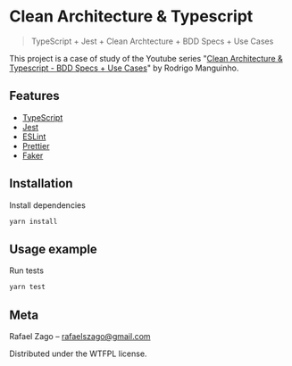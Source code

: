 # Clean Architecture & Typescript

> TypeScript + Jest + Clean Archtecture + BDD Specs + Use Cases

This project is a case of study of the Youtube series "[Clean Architecture & Typescript - BDD Specs + Use Cases](https://www.youtube.com/watch?v=7ylqtGk9bTo&list=PL9aKtVrF05DxIrtD3CuXGnzq8Q0IZ-t8J)" by Rodrigo Manguinho.

## Features

- [TypeScript](https://www.typescriptlang.org/)
- [Jest](https://jestjs.io/)
- [ESLint](https://eslint.org/)
- [Prettier](https://prettier.io/)
- [Faker](https://github.com/marak/Faker.js/)

## Installation

Install dependencies

```bash
yarn install
```

## Usage example

Run tests

```bash
yarn test
```

## Meta

Rafael Zago – rafaelszago@gmail.com

Distributed under the WTFPL license.
